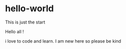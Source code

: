 # hello-world
This is just the start

Hello all !

i love to code and learn. I am new here so please be kind
